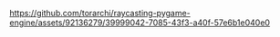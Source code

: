 

https://github.com/torarchi/raycasting-pygame-engine/assets/92136279/39999042-7085-43f3-a40f-57e6b1e040e0

